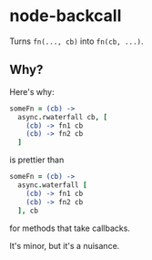 # node-backcall
Turns `fn(..., cb)` into `fn(cb, ...)`.

## Why?

Here's why:

```coffeescript
someFn = (cb) ->
  async.rwaterfall cb, [
    (cb) -> fn1 cb
    (cb) -> fn2 cb
  ]
```

is prettier than

```coffeescript
someFn = (cb) ->
  async.waterfall [
    (cb) -> fn1 cb
    (cb) -> fn2 cb
  ], cb
```

for methods that take callbacks.

It's minor, but it's a nuisance.
